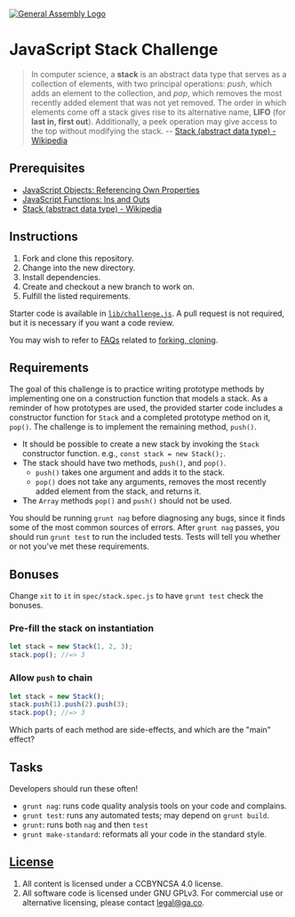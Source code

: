 [![General Assembly Logo](https://camo.githubusercontent.com/1a91b05b8f4d44b5bbfb83abac2b0996d8e26c92/687474703a2f2f692e696d6775722e636f6d2f6b6538555354712e706e67)](https://generalassemb.ly/education/web-development-immersive)

# JavaScript Stack Challenge

> In computer science, a **stack** is an abstract data type that serves as a
> collection of elements, with two principal operations: *push*, which adds an
> element to the collection, and *pop*, which removes the most recently added
> element that was not yet removed. The order in which elements come off a stack
> gives rise to its alternative name, **LIFO** (for **last in, first out**).
> Additionally, a peek operation may give access to the top without modifying
> the stack. -- [Stack (abstract data type) - Wikipedia](https://en.wikipedia.org/wiki/Stack_%28abstract_data_type%29)

## Prerequisites
-   [JavaScript Objects: Referencing Own Properties](https://github.com/ga-wdi-boston/js-objects-this)
-   [JavaScript Functions: Ins and Outs](https://github.com/ga-wdi-boston/js-functions-ins-and-outs)
-   [Stack (abstract data type) - Wikipedia](https://en.wikipedia.org/wiki/Stack_%28abstract_data_type%29)

## Instructions

1.  Fork and clone this repository.
1.  Change into the new directory.
1.  Install dependencies.
1.  Create and checkout a new branch to work on.
1.  Fulfill the listed requirements.

Starter code is available in [`lib/challenge.js`](lib/challenge.js). A pull
request is not required, but it is necessary if you want a code review.

You may wish to refer to [FAQs](https://github.com/ga-wdi-boston/meta/wiki/)
related to [forking,
cloning](https://github.com/ga-wdi-boston/meta/wiki/ForkAndClone).

## Requirements

The goal of this challenge is to practice writing prototype methods by
implementing one on a construction function that models a stack. As a reminder
of how prototypes are used, the provided starter code includes a constructor
function for `Stack` and a completed prototype method on it, `pop()`. The
challenge is to implement the remaining method, `push()`.

-   It should be possible to create a new stack by invoking the `Stack`
    constructor function. e.g., `const stack = new Stack();`.
-   The stack should have two methods, `push()`, and `pop()`.
    -   `push()` takes one argument and adds it to the stack.
    -   `pop()` does not take any arguments, removes the most recently added
        element from the stack, and returns it.
-   The `Array` methods `pop()` and `push()` should not be used.

You should be running `grunt nag` before diagnosing any bugs, since it finds
some of the most common sources of errors. After `grunt nag` passes, you should
run `grunt test` to run the included tests. Tests will tell you whether or not
you've met these requirements.

## Bonuses

Change `xit` to `it` in `spec/stack.spec.js` to have `grunt test` check the
bonuses.

### Pre-fill the stack on instantiation

```js
let stack = new Stack(1, 2, 3);
stack.pop(); //=> 3
```

### Allow `push` to chain

```js
let stack = new Stack();
stack.push(1).push(2).push(3);
stack.pop(); //=> 3
```

Which parts of each method are side-effects, and which are the "main" effect?

## Tasks

Developers should run these often!

-   `grunt nag`: runs code quality analysis tools on your code
    and complains.
-   `grunt test`: runs any automated tests; may depend on `grunt build`.
-   `grunt`: runs both `nag` and then `test`
-   `grunt make-standard`: reformats all your code in the standard style.

## [License](LICENSE)

1.  All content is licensed under a CC­BY­NC­SA 4.0 license.
1.  All software code is licensed under GNU GPLv3. For commercial use or
    alternative licensing, please contact legal@ga.co.
